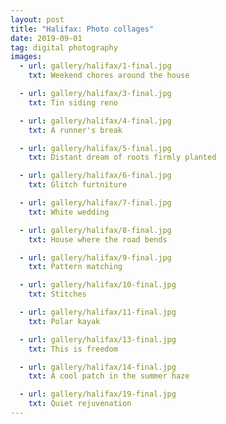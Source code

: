 ```yaml
---
layout: post
title: "Halifax: Photo collages"
date: 2019-09-01
tag: digital photography
images:
  - url: gallery/halifax/1-final.jpg
    txt: Weekend chores around the house

  - url: gallery/halifax/3-final.jpg
    txt: Tin siding reno

  - url: gallery/halifax/4-final.jpg
    txt: A runner's break

  - url: gallery/halifax/5-final.jpg
    txt: Distant dream of roots firmly planted

  - url: gallery/halifax/6-final.jpg
    txt: Glitch furtniture

  - url: gallery/halifax/7-final.jpg
    txt: White wedding

  - url: gallery/halifax/8-final.jpg
    txt: House where the road bends

  - url: gallery/halifax/9-final.jpg
    txt: Pattern matching

  - url: gallery/halifax/10-final.jpg
    txt: Stitches

  - url: gallery/halifax/11-final.jpg
    txt: Polar kayak

  - url: gallery/halifax/13-final.jpg
    txt: This is freedom

  - url: gallery/halifax/14-final.jpg
    txt: A cool patch in the summer haze

  - url: gallery/halifax/19-final.jpg
    txt: Quiet rejuvenation
---
```

